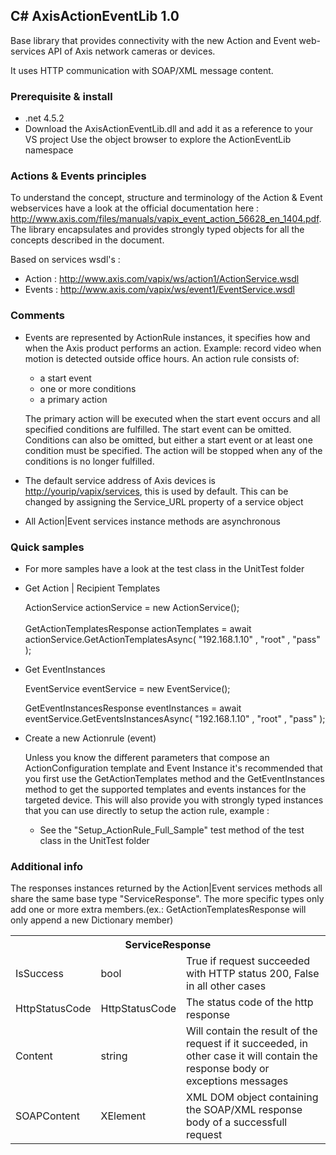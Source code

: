 <H2>C# AxisActionEventLib 1.0</H2>

Base library that provides connectivity with the new Action and Event web-services API of Axis network cameras or devices.

It uses HTTP communication with SOAP/XML message content.

<h3>Prerequisite & install</h3>

- .net 4.5.2
- Download the AxisActionEventLib.dll and add it as a reference to your VS project
  Use the object browser to explore the ActionEventLib namespace

<H3>Actions & Events principles</H3>

To understand the concept, structure and terminology of the Action & Event webservices have a look at the official documentation here : http://www.axis.com/files/manuals/vapix_event_action_56628_en_1404.pdf.
The library encapsulates and provides strongly typed objects for all the concepts described in the document.

Based on services wsdl's :

- Action : http://www.axis.com/vapix/ws/action1/ActionService.wsdl
- Events : http://www.axis.com/vapix/ws/event1/EventService.wsdl


<h3>Comments</h3>

- Events are represented by ActionRule instances, it specifies how and when the Axis product performs an action. Example: record video when motion is detected outside office hours. An action rule consists of:
    - a start event
    - one or more conditions 
    - a primary action
    
   The primary action will be executed when the start event occurs and all specified conditions are fulfilled. 
   The start event can be omitted. Conditions can also be omitted, but either a start event or at least one condition must be specified.
   The action will be stopped when any of the conditions is no longer fulfilled.

- The default service address of Axis devices is <http://yourip/vapix/services>, this is used by default. This can be changed by assigning the Service_URL property of a service object

- All Action|Event services instance methods are asynchronous 


<h3>Quick samples</h3>

- For more samples have a look at the test class in the UnitTest folder

- Get Action | Recipient Templates
    
    ActionService actionService = new ActionService();</br>    
    GetActionTemplatesResponse actionTemplates = await actionService.GetActionTemplatesAsync( "192.168.1.10" , "root" , "pass" );

- Get EventInstances
    
    EventService eventService = new EventService();
    
    GetEventInstancesResponse eventInstances = await eventService.GetEventsInstancesAsync( "192.168.1.10" , "root" , "pass" );  

- Create a new Actionrule (event)
    
  Unless you know the different parameters that compose an ActionConfiguration template and Event Instance it's recommended that you first use the GetActionTemplates method and the GetEventInstances method to get the supported templates and events instances for the targeted device. This will also provide you with strongly typed instances that you can use directly to setup the action rule, example :
  
  - See the "Setup_ActionRule_Full_Sample" test method of the test class in the UnitTest folder


<h3>Additional info</h3>

The responses instances returned by the Action|Event services methods all share the same base type "ServiceResponse". The more specific types only add one or more extra members.(ex.: GetActionTemplatesResponse will only append a new Dictionary<ActionTemplate> member)
<table>
<th colspan="3">ServiceResponse</th>
<tr><td>IsSuccess</td><td>bool</td><td>True if request succeeded with HTTP status 200, False in all other cases</td></tr>
<tr><td>HttpStatusCode</td><td>HttpStatusCode</td><td>The status code of the http response</td></tr>
<tr><td>Content</td><td>string</td><td>Will contain the result of the request if it succeeded, in other case it will contain the response body or exceptions messages</td></tr>
<tr><td>SOAPContent</td><td>XElement</td><td>XML DOM object containing the SOAP/XML response body of a successfull request</td></tr>
</table>
